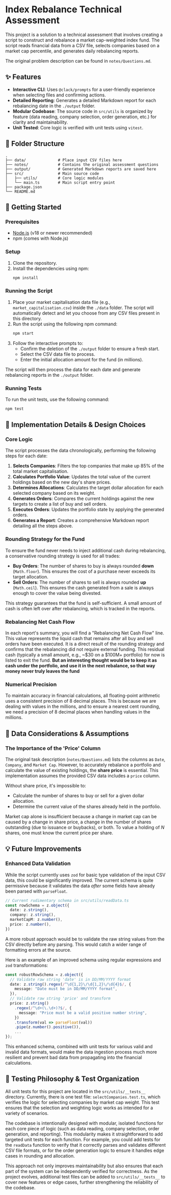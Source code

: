 # Index Rebalance Technical Assessment

This project is a solution to a technical assessment that involves creating a script to construct and rebalance a market cap-weighted index fund. The script reads financial data from a CSV file, selects companies based on a market cap percentile, and generates daily rebalancing reports.

The original problem description can be found in `notes/Questions.md`.

## ✨ Features

*   **Interactive CLI**: Uses `@clack/prompts` for a user-friendly experience when selecting files and confirming actions.
*   **Detailed Reporting**: Generates a detailed Markdown report for each rebalancing date in the `./output` folder.
*   **Modular Codebase**: The source code in `src/utils` is organized by feature (data reading, company selection, order generation, etc.) for clarity and maintainability.
*   **Unit Tested**: Core logic is verified with unit tests using `vitest`.

## 📂 Folder Structure

```
.
├── data/              # Place input CSV files here
├── notes/             # Contains the original assessment questions
├── output/            # Generated Markdown reports are saved here
├── src/               # Main source code
│   ├── utils/         # Core logic modules
│   └── main.ts        # Main script entry point
├── package.json
└── README.md
```

## 🚀 Getting Started

### Prerequisites

*   [Node.js](https://nodejs.org/en/) (v18 or newer recommended)
*   npm (comes with Node.js)

### Setup

1.  Clone the repository.
2.  Install the dependencies using npm:
    ```sh
    npm install
    ```

### Running the Script

1.  Place your market capitalisation data file (e.g., `market_capitalisation.csv`) inside the `./data` folder. The script will automatically detect and let you choose from any CSV files present in this directory.
2.  Run the script using the following npm command:
    ```sh
    npm start
    ```
3.  Follow the interactive prompts to:
    *   Confirm the deletion of the `./output` folder to ensure a fresh start.
    *   Select the CSV data file to process.
    *   Enter the initial allocation amount for the fund (in millions).

The script will then process the data for each date and generate rebalancing reports in the `./output` folder.

### Running Tests

To run the unit tests, use the following command:

```sh
npm test
```

## 🧠 Implementation Details & Design Choices

### Core Logic

The script processes the data chronologically, performing the following steps for each date:
1.  **Selects Companies**: Filters the top companies that make up 85% of the total market capitalisation.
2.  **Calculates Portfolio Value**: Updates the total value of the current holdings based on the new day's share prices.
3.  **Determines Allocations**: Calculates the target dollar allocation for each selected company based on its weight.
4.  **Generates Orders**: Compares the current holdings against the new targets to create a list of buy and sell orders.
5.  **Executes Orders**: Updates the portfolio state by applying the generated orders.
6.  **Generates a Report**: Creates a comprehensive Markdown report detailing all the steps above.

### Rounding Strategy for the Fund

To ensure the fund never needs to inject additional cash during rebalancing, a conservative rounding strategy is used for all trades:

*   **Buy Orders**: The number of shares to buy is always rounded **down** (`Math.floor`). This ensures the cost of a purchase never exceeds its target allocation.
*   **Sell Orders**: The number of shares to sell is always rounded **up** (`Math.ceil`). This ensures the cash generated from a sale is always enough to cover the value being divested.

This strategy guarantees that the fund is self-sufficient. A small amount of cash is often left over after rebalancing, which is tracked in the reports.

### Rebalancing Net Cash Flow

In each report's summary, you will find a "Rebalancing Net Cash Flow" line. This value represents the liquid cash that remains after all buy and sell orders have been executed. It is a direct result of the rounding strategy and confirms that the rebalancing did not require external funding. This residual cash (typically a small amount, e.g., ~$30 on a $100M+ portfolio) for now is listed to exit the fund. **But an interesting thought would be to keep it as cash under the portfolio, and use it in the next rebalance, so that way money never truly leaves the fund**

### Numerical Precision

To maintain accuracy in financial calculations, all floating-point arithmetic uses a consistent precision of 8 decimal places. This is because we are dealing with values in the millions, and to ensure a nearest cent rounding, we need a precision of 8 decimal places when handling values in the millions.

## 📝 Data Considerations & Assumptions

### The Importance of the 'Price' Column

The original task description (`notes/Questions.md`) lists the columns as `Date`, `Company`, and `Market Cap`. However, to accurately rebalance a portfolio and calculate the value of existing holdings, the **share price** is essential. This implementation assumes the provided CSV data includes a `price` column.

Without share price, it's impossible to:
*   Calculate the number of shares to buy or sell for a given dollar allocation.
*   Determine the current value of the shares already held in the portfolio.

Market cap alone is insufficient because a change in market cap can be caused by a change in share price, a change in the number of shares outstanding (due to issuance or buybacks), or both. To value a holding of *N* shares, one must know the current price per share.

## 💡 Future Improvements

### Enhanced Data Validation

While the script currently uses `zod` for basic type validation of the input CSV data, this could be significantly improved. The current schema is quite permissive because it validates the data *after* some fields have already been parsed with `parseFloat`.

```typescript
// Current rudimentary schema in src/utils/readData.ts
const rowSchema = z.object({
  date: z.string(),
  company: z.string(),
  marketCapM: z.number(),
  price: z.number(),
})
```

A more robust approach would be to validate the raw string values from the CSV directly before any parsing. This would catch a wider range of formatting errors at the source.

Here is an example of an improved schema using regular expressions and `zod` transformations:

```typescript
const robustRowSchema = z.object({
  // Validate raw string 'date' is in DD/MM/YYYY format
  date: z.string().regex(/^\d{1,2}\/\d{1,2}\/\d{4}$/, {
    message: "Date must be in DD/MM/YYYY format",
  }),
  // Validate raw string 'price' and transform
  price: z.string()
    .regex(/^\d+(\.\d+)?$/, {
      message: "Price must be a valid positive number string",
    })
    .transform(val => parseFloat(val))
    .pipe(z.number().positive()),
    ...
});
```
This enhanced schema, combined with unit tests for various valid and invalid data formats, would make the data ingestion process much more resilient and prevent bad data from propagating into the financial calculations.

## 🧪 Testing Philosophy & Test Organization

All unit tests for this project are located in the `src/utils/__tests__` directory. Currently, there is one test file: `selectCompanies.test.ts`, which verifies the logic for selecting companies by market cap weight. This test ensures that the selection and weighting logic works as intended for a variety of scenarios.

The codebase is intentionally designed with modular, isolated functions for each core piece of logic (such as data reading, company selection, order generation, and reporting). This modularity makes it straightforward to add targeted unit tests for each function. For example, you could add tests for the `readData` function to verify that it correctly parses and validates different CSV file formats, or for the order generation logic to ensure it handles edge cases in rounding and allocation.

This approach not only improves maintainability but also ensures that each part of the system can be independently verified for correctness. As the project evolves, additional test files can be added to `src/utils/__tests__` to cover new features or edge cases, further strengthening the reliability of the codebase.
